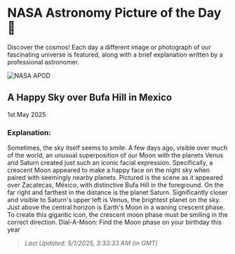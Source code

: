 
  # NASA Astronomy Picture of the Day 🌌

  Discover the cosmos! Each day a different image or photograph of our fascinating universe is featured, along with a brief explanation written by a professional astronomer.

![NASA APOD](https://apod.nasa.gov/apod/image/2504/HappySkyMexico_Korona_1358.jpg)

## A Happy Sky over Bufa Hill in Mexico

1st May 2025

### Explanation: 

Sometimes, the sky itself seems to smile.  A few days ago, visible over much of the world, an unusual superposition of our Moon with the planets Venus and Saturn created just such an iconic facial expression. Specifically, a crescent Moon appeared to make a happy face on the night sky when paired with seemingly nearby planets.  Pictured is the scene as it appeared over Zacatecas, México, with distinctive Bufa Hill in the foreground.  On the far right and farthest in the distance is the planet Saturn.  Significantly closer and visible to Saturn's upper left is Venus, the brightest planet on the sky.  Just above the central horizon is Earth's Moon in a waning crescent phase. To create this gigantic icon, the crescent moon phase must be smiling in the correct direction.   Dial-A-Moon: Find the Moon phase on your birthday this year

> _Last Updated: 5/1/2025, 3:33:33 AM (in GMT)_
